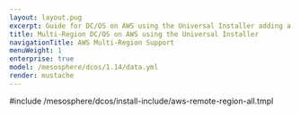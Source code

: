 ```yaml
---
layout: layout.pug
excerpt: Guide for DC/OS on AWS using the Universal Installer adding a remote region.
title: Multi-Region DC/OS on AWS using the Universal Installer
navigationTitle: AWS Multi-Region Support
menuWeight: 1
enterprise: true
model: /mesosphere/dcos/1.14/data.yml
render: mustache
---
```


#include /mesosphere/dcos/install-include/aws-remote-region-all.tmpl
